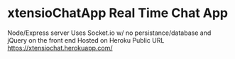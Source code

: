 # xtensioChatApp Real Time Chat App
Node/Express server 
Uses Socket.io w/ no persistance/database and jQuery on the front end
Hosted on Heroku
Public URL https://xtensiochat.herokuapp.com/
